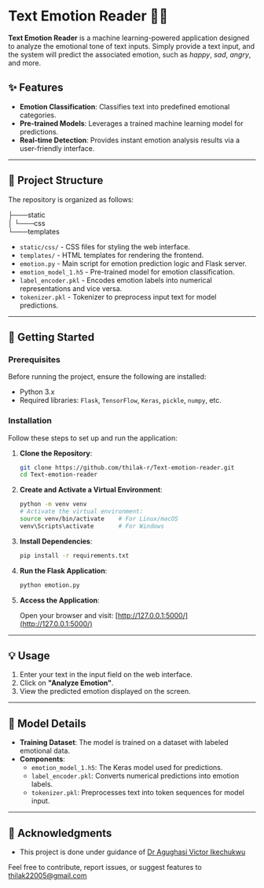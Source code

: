 # Text Emotion Reader 📖💬

**Text Emotion Reader** is a machine learning-powered application designed to analyze the emotional tone of text inputs. Simply provide a text input, and the system will predict the associated emotion, such as *happy*, *sad*, *angry*, and more.

## ✨ Features

- **Emotion Classification**: Classifies text into predefined emotional categories.
- **Pre-trained Models**: Leverages a trained machine learning model for predictions.
- **Real-time Detection**: Provides instant emotion analysis results via a user-friendly interface.

---

## 📂 Project Structure

The repository is organized as follows:

├───static <br>
│   └───css<br>
└───templates<br>
- `static/css/` - CSS files for styling the web interface.
- `templates/` - HTML templates for rendering the frontend.
- `emotion.py` - Main script for emotion prediction logic and Flask server.
- `emotion_model_1.h5` - Pre-trained model for emotion classification.
- `label_encoder.pkl` - Encodes emotion labels into numerical representations and vice versa.
- `tokenizer.pkl` - Tokenizer to preprocess input text for model predictions.

---

## 🚀 Getting Started

### Prerequisites

Before running the project, ensure the following are installed:

- Python 3.x
- Required libraries: `Flask`, `TensorFlow`, `Keras`, `pickle`, `numpy`, etc.

### Installation

Follow these steps to set up and run the application:

1. **Clone the Repository**:

   ```bash
   git clone https://github.com/thilak-r/Text-emotion-reader.git
   cd Text-emotion-reader
   ```

2. **Create and Activate a Virtual Environment**:

   ```bash
   python -m venv venv
   # Activate the virtual environment:
   source venv/bin/activate    # For Linux/macOS
   venv\Scripts\activate       # For Windows
   ```

3. **Install Dependencies**:

   ```bash
   pip install -r requirements.txt
   ```

4. **Run the Flask Application**:

   ```bash
   python emotion.py
   ```

5. **Access the Application**:

   Open your browser and visit: [http://127.0.0.1:5000/](http://127.0.0.1:5000/)

---

## 💡 Usage

1. Enter your text in the input field on the web interface.
2. Click on **"Analyze Emotion"**.
3. View the predicted emotion displayed on the screen.

---

## 🧠 Model Details

- **Training Dataset**: The model is trained on a dataset with labeled emotional data.
- **Components**:
  - `emotion_model_1.h5`: The Keras model used for predictions.
  - `label_encoder.pkl`: Converts numerical predictions into emotion labels.
  - `tokenizer.pkl`: Preprocesses text into token sequences for model input.

---


## 🙏 Acknowledgments


- This project is done under guidance of [Dr Agughasi Victor Ikechukwu](https://github.com/Victor-Ikechukwu)


Feel free to contribute, report issues, or suggest features to thilak22005@gmail.com


